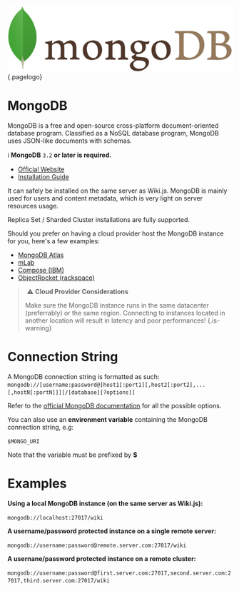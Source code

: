 <!-- TITLE: Database -->
<!-- SUBTITLE: How to configure MongoDB with Wiki.js -->
![Mongodb](/uploads/page-icons/mongodb.png "Mongodb"){.pagelogo}

# MongoDB
MongoDB is a free and open-source cross-platform document-oriented database program. Classified as a NoSQL database program, MongoDB uses JSON-like documents with schemas.

:information_source: **MongoDB** `3.2` **or later is required.**

- [Official Website](https://www.mongodb.com/)
- [Installation Guide](https://docs.mongodb.com/manual/administration/install-community/)

It can safely be installed on the same server as Wiki.js. MongoDB is mainly used for users and content metadata, which is very light on server resources usage.

Replica Set / Sharded Cluster installations are fully supported.

Should you prefer on having a cloud provider host the MongoDB instance for you, here's a few examples:

- [MongoDB Atlas](https://www.mongodb.com/cloud/atlas)
- [mLab](https://mlab.com/)
- [Compose (IBM)](https://www.compose.com/mongodb)
- [ObjectRocket (rackspace)](http://objectrocket.com/mongodb/)

> :warning: **Cloud Provider Considerations**
>
> Make sure the MongoDB instance runs in the same datacenter (preferrably) or the same region. Connecting to instances located in another location will result in latency and poor performances!
{.is-warning}

# Connection String
A MongoDB connection string is formatted as such:  
`mongodb://[username:password@]host1[:port1][,host2[:port2],...[,hostN[:portN]]][/[database][?options]]`

Refer to the [official MongoDB documentation](https://docs.mongodb.com/manual/reference/connection-string/) for all the possible options.

You can also use an **environment variable** containing the MongoDB connection string, e.g:

`$MONGO_URI`

Note that the variable must be prefixed by **$**

# Examples
**Using a local MongoDB instance (on the same server as Wiki.js):**

`mongodb://localhost:27017/wiki`

**A username/password protected instance on a single remote server:**

`mongodb://username:password@remote.server.com:27017/wiki`

**A usernane/password protected instance on a remote cluster:**

`mongodb://username:password@first.server.com:27017,second.server.com:27017,third.server.com:27017/wiki`